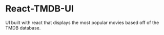 # React-TMDB-UI

UI built with react that displays the most popular movies based off of the TMDB database.
